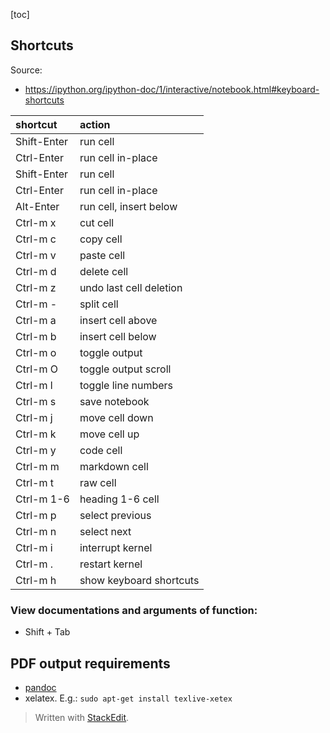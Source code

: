 [toc]


## Shortcuts

Source: 

- https://ipython.org/ipython-doc/1/interactive/notebook.html#keyboard-shortcuts

|shortcut|action|
|:---|:---|
|Shift-Enter|	run cell|
|Ctrl-Enter	|run cell in-place|
|Shift-Enter|	run cell|
|Ctrl-Enter|	run cell in-place
|Alt-Enter	|run cell, insert below
|Ctrl-m x|	cut cell
|Ctrl-m c|	copy cell
|Ctrl-m v|	paste cell
|Ctrl-m d|	delete cell
|Ctrl-m z|	undo last cell deletion
|Ctrl-m -|	split cell
|Ctrl-m a|	insert cell above
|Ctrl-m b|	insert cell below
|Ctrl-m o|	toggle output
|Ctrl-m O|	toggle output scroll
|Ctrl-m l|	toggle line numbers
|Ctrl-m s|	save notebook
|Ctrl-m j|	move cell down
|Ctrl-m k|	move cell up
|Ctrl-m y|	code cell
|Ctrl-m m|	markdown cell
|Ctrl-m t|	raw cell
|Ctrl-m 1-6|	heading 1-6 cell
|Ctrl-m p|	select previous
|Ctrl-m n|	select next
|Ctrl-m i|	interrupt kernel
|Ctrl-m .|	restart kernel
|Ctrl-m h|	show keyboard shortcuts


### View documentations and arguments of function:

- Shift + Tab

## PDF output requirements

- [pandoc](http://pandoc.org/)
- xelatex. E.g.: `sudo apt-get install texlive-xetex`

> Written with [StackEdit](https://stackedit.io/).